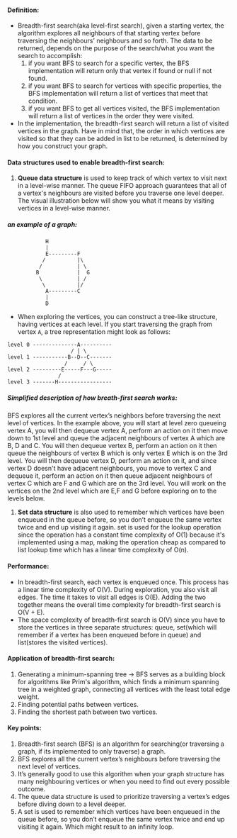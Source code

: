 #### Definition:
- Breadth-first search(aka level-first search), given a starting vertex, the algorithm explores all neighbours of that starting vertex before traversing the neighbours' neighbours and so forth. The data to be returned, depends on the purpose of the search/what you want the search to accomplish:
   1. if you want BFS to search for a specific vertex, the BFS implementation will return only that vertex if found or null if not found.
   2. if you want BFS to search for vertices with specific properties, the BFS implementation will return a list of vertices that meet that condition.
   3. if you want BFS to get all vertices visited, the BFS implementation will return a list of vertices in the order they were visited.
- In the implementation, the breadth-first search will return a list of visited vertices in the graph. Have in mind that, the order in which vertices are visited so that they can be added in list to be returned, is determined by how you construct your graph.

#### Data structures used to enable breadth-first search:
1. **Queue data structure** is used to keep track of which vertex to visit next in a level-wise manner. The queue FIFO approach guarantees that all of a vertex's neighbours are visited before you traverse one level deeper. The visual illustration below will show you what it means by visiting vertices in a level-wise manner.

 ##### an example of a graph:
```
            H
            |
            E---------F
           /          |\
          /           | \
         B            |  G
          \           | /
           \          |/
            A---------C
            |
            D
```
- When exploring the vertices, you can construct a tree-like structure, having vertices at each level. If you start traversing the graph from vertex `A`, a tree representation might look as follows:

```
level 0 --------------A----------
                    / | \ 
level 1 -----------B--D--C-------
                  /     / \
level 2 ---------E-----F---G-----
                /   
level 3 -------H-----------------

```

##### Simplified description of how breath-first search works:
BFS explores all the current vertex’s neighbors before traversing the next level of vertices. In the example above, you will start at level zero queueing vertex A, you will then dequeue vertex A, perform an action on it then move down to 1st level and queue the adjacent neighbours of vertex A which are B, D and C. You will then dequeue vertex B, perform an action on it then queue the neighbours of vertex B which is only vertex E which is on the 3rd level. You will then dequeue vertex D, perform an action on it, and since vertex D doesn't have adjacent neighbours, you move to vertex C and dequeue it, perform an action on it then queue adjacent neighbours of vertex C which are F and G which are on the 3rd level. You will work on the vertices on the 2nd level which are E,F and G before exploring on to the levels below.

1. **Set data structure** is also used to remember which vertices have been enqueued in the queue before, so you don’t enqueue the same vertex twice and end up visiting it again. set is used for the lookup operation since the operation has a constant time complexity of O(1) because it's implemented using a map, making the operation cheap as compared to list lookup time which has a linear time complexity of O(n).

#### Performance:
- In breadth-first search, each vertex is enqueued once. This process has a linear time complexity of O(V). During exploration, you also visit all edges. The time it takes to visit all edges is O(E). Adding the two together means the overall time complexity for breadth-first search is O(V + E).
- The space complexity of breadth-first search is O(V) since you have to store the vertices in three separate structures: queue, set(which will remember if a vertex has been enqueued before in queue) and list(stores the visited vertices).

#### Application of breadth-first search:
1. Generating a minimum-spanning tree -> BFS serves as a building block for algorithms like Prim's algorithm, which finds a minimum spanning tree in a weighted graph, connecting all vertices with the least total edge weight.
2. Finding potential paths between vertices.
3. Finding the shortest path between two vertices.

#### Key points:
1. Breadth-first search (BFS) is an algorithm for searching(or traversing a graph, if its implemented to only traverse) a graph. 
2. BFS explores all the current vertex’s neighbours before traversing the next level of vertices.
3. It’s generally good to use this algorithm when your graph structure has many neighbouring vertices or when you need to find out every possible outcome.
4. The queue data structure is used to prioritize traversing a vertex’s edges before diving down to a level deeper.
5. A set is used to remember which vertices have been enqueued in the queue before, so you don’t enqueue the same vertex twice and end up visiting it again. Which might result to an infinity loop.
